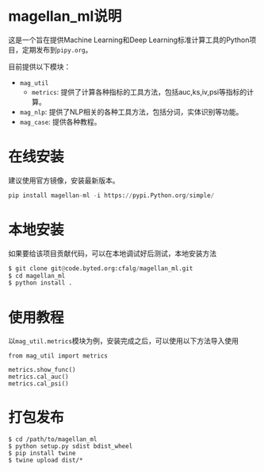 # magellan_ml说明
这是一个旨在提供Machine Learning和Deep Learning标准计算工具的Python项目，定期发布到`pipy.org`。

目前提供以下模块：
* `mag_util`
  * `metrics`: 提供了计算各种指标的工具方法，包括auc,ks,iv,psi等指标的计算。
* `mag_nlp`: 提供了NLP相关的各种工具方法，包括分词，实体识别等功能。
* `mag_case`: 提供各种教程。

# 在线安装
建议使用官方镜像，安装最新版本。

```python
pip install magellan-ml -i https://pypi.Python.org/simple/
```

# 本地安装
如果要给该项目贡献代码，可以在本地调试好后测试，本地安装方法

```python
$ git clone git@code.byted.org:cfalg/magellan_ml.git
$ cd magellan_ml
$ python install .
```

# 使用教程
以`mag_util.metrics`模块为例，安装完成之后，可以使用以下方法导入使用

```
from mag_util import metrics

metrics.show_func()
metrics.cal_auc()
metrics.cal_psi()
```

# 打包发布

```
$ cd /path/to/magellan_ml
$ python setup.py sdist bdist_wheel
$ pip install twine
$ twine upload dist/*
```